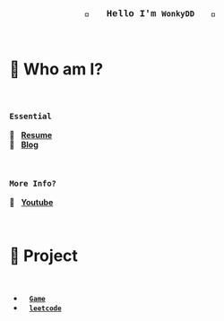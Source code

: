 <div align="center" style="font-family:courier;">
 
 ###  🤗 &nbsp; Hello I'm <code>WonkyDD</code> &nbsp; 🤗
  <!-- ✅ 추가할것..!
  2. notion resume 배지
  3. vercel hompage 배지

  1. img 폴더추가해서 내얼굴 왼쪽
  2. 배지들은 오른쪽에 배치
  -->

<!--   <div>  -->
<!--     <a href="https://velog.io/@wonkydd"><img src="https://img.shields.io/badge/wonkydd-3DDC84?style=flat-square&logo=Velog&logoColor=white"/></a> -->
<!--   </div> -->
</div>

<br>

# 📝 Who am I?


<br>


### <code>Essential</code>


📌 &nbsp; [**Resume**](https://portfolio-wonkydd.vercel.app/about)    
📌 &nbsp; [**Blog**](https://portfolio-wonkydd.vercel.app/blog) 


<br>


### <code>More Info?</code>
📌 &nbsp; [**Youtube**](https://www.youtube.com/channel/UCKpjQHbS_l3BUhh2OIra-nw)


<!-- #### <code>Leetcode</code> -->
<!-- #### 📌 &nbsp; **Leetcode** -->

<!-- <br> -->


<!-- #### <code>Codeforces</code> -->
<!-- #### 📌 &nbsp; **Codeforces** -->

<!-- <br> -->

<!-- #### <code>Baekjoon Online Judge</code> -->
<!-- #### 📌 &nbsp; **Baekjoon Online Judge** -->
<!-- [![Solved.ac프로필](http://mazassumnida.wtf/api/v2/generate_badge?boj=bekpshsc01)](https://solved.ac/bekpshsc01) -->
<!-- <div style="color: yellow"> asdf </div>-->

<!-- <br> -->

<!-- #### <code>Github Activity</code> -->
<!-- #### 📌 &nbsp; **Github Activity** -->
<!--   <img src="https://github-readme-stats.vercel.app/api/top-langs/?username=wonkyDD&theme=dracula&exclude_repo=Computer-Science-Engineering&layout=compact&langs_count=10"/> -->


<br>


# 🚀 Project

<br>

<!-- ### 🎮 &nbsp; Game -->
- &nbsp;&nbsp; <code>[**Game**](https://github.com/wonkyDD/Game)</code>
- &nbsp;&nbsp; <code>[**leetcode**](https://github.com/wonkyDD/leetcode)</code>
<!-- - &nbsp;&nbsp; <code>[**app**](https://github.com/wonkyDD/app)</code> -->
<!-- - &nbsp;&nbsp; <code>[**AI**](https://github.com/wonkyDD/AI)</code> -->
<!-- - &nbsp;&nbsp; <code>[**web**](https://github.com/wonkyDD/web)</code> -->

